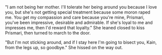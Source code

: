 "I am not being her mother. I'll tolerate her being around you because I love you, but she's not getting special treatment because some moron raped me. You get my compassion and care because you're mine, Prismari, you've been impressive, desirable and admirable. If she's loyal to me and impresses me, then I'd reward that loyalty." She leaned closed to kiss Prismari, then turned to march to the door.    

"But I'm not sticking around, and if I stay here I'm going to bisect you, Kain, from the legs up, so goodbye." She hissed on the way out.